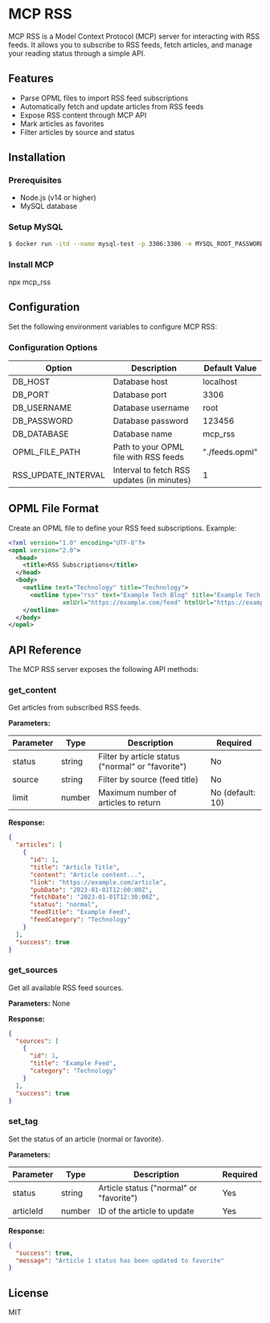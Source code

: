 # MCP RSS

MCP RSS is a Model Context Protocol (MCP) server for interacting with RSS feeds. It allows you to subscribe to RSS feeds, fetch articles, and manage your reading status through a simple API.

## Features

- Parse OPML files to import RSS feed subscriptions
- Automatically fetch and update articles from RSS feeds
- Expose RSS content through MCP API
- Mark articles as favorites
- Filter articles by source and status

## Installation

### Prerequisites

- Node.js (v14 or higher)
- MySQL database

### Setup MySQL

```bash
$ docker run -itd --name mysql-test -p 3306:3306 -e MYSQL_ROOT_PASSWORD=123456 mysql
```

### Install MCP

npx mcp_rss

## Configuration

Set the following environment variables to configure MCP RSS:

### Configuration Options

| Option | Description | Default Value |
|--------|-------------|--------------|
| DB_HOST | Database host | localhost |
| DB_PORT | Database port | 3306 |
| DB_USERNAME | Database username | root |
| DB_PASSWORD | Database password | 123456 |
| DB_DATABASE | Database name | mcp_rss |
| OPML_FILE_PATH | Path to your OPML file with RSS feeds | "./feeds.opml" |
| RSS_UPDATE_INTERVAL | Interval to fetch RSS updates (in minutes) | 1 |

## OPML File Format

Create an OPML file to define your RSS feed subscriptions. Example:

```xml
<?xml version="1.0" encoding="UTF-8"?>
<opml version="2.0">
  <head>
    <title>RSS Subscriptions</title>
  </head>
  <body>
    <outline text="Technology" title="Technology">
      <outline type="rss" text="Example Tech Blog" title="Example Tech Blog" 
               xmlUrl="https://example.com/feed" htmlUrl="https://example.com"/>
    </outline>
  </body>
</opml>
```

## API Reference

The MCP RSS server exposes the following API methods:

### get_content

Get articles from subscribed RSS feeds.

**Parameters:**

| Parameter | Type | Description | Required |
|-----------|------|-------------|---------|
| status | string | Filter by article status ("normal" or "favorite") | No |
| source | string | Filter by source (feed title) | No |
| limit | number | Maximum number of articles to return | No (default: 10) |

**Response:**

```json
{
  "articles": [
    {
      "id": 1,
      "title": "Article Title",
      "content": "Article content...",
      "link": "https://example.com/article",
      "pubDate": "2023-01-01T12:00:00Z",
      "fetchDate": "2023-01-01T12:30:00Z",
      "status": "normal",
      "feedTitle": "Example Feed",
      "feedCategory": "Technology"
    }
  ],
  "success": true
}
```

### get_sources

Get all available RSS feed sources.

**Parameters:** None

**Response:**

```json
{
  "sources": [
    {
      "id": 1,
      "title": "Example Feed",
      "category": "Technology"
    }
  ],
  "success": true
}
```

### set_tag

Set the status of an article (normal or favorite).

**Parameters:**

| Parameter | Type | Description | Required |
|-----------|------|-------------|---------|
| status | string | Article status ("normal" or "favorite") | Yes |
| articleId | number | ID of the article to update | Yes |

**Response:**

```json
{
  "success": true,
  "message": "Article 1 status has been updated to favorite"
}
```

## License

MIT
